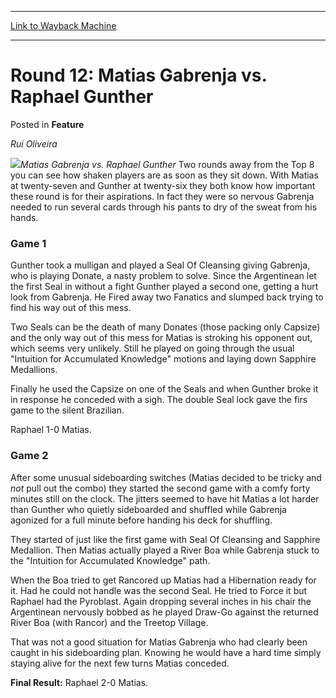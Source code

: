 
---
[Link to Wayback Machine](https://web.archive.org/web/20171030011320/https://magic.wizards.com/en/articles/archive/feature/round-12-matias-gabrenja-vs-raphael-gunther-2000-01-01)

[_metadata_:wayback_url]:- "https://magic.wizards.com/en/articles/archive/feature/round-12-matias-gabrenja-vs-raphael-gunther-2000-01-01"
[_metadata_:wayback_raw_url]:- "https://web.archive.org/web/20171030011320id_/https://magic.wizards.com/en/articles/archive/feature/round-12-matias-gabrenja-vs-raphael-gunther-2000-01-01"
[_metadata_:wayback_capture_timestamp]:- "2017-10-30 01:13:20+00:00"
[_metadata_:description]:- "Rui Oliveira Matias Gabrenja vs. Raphael Gunther Two rounds away from the Top 8 you can see how shaken players are as soon as they sit down. With Matias at twenty-seven and Gunther at twenty-six they both know how important these round is for their aspirations. In fact they were so nervous Gabrenja needed to run several cards through his pants to dry of the sweat from his hands."
[_metadata_:generator]:- "Drupal 7 (http://drupal.org)"
[_metadata_:publish_date]:- "2000-01-01"
---


Round 12: Matias Gabrenja vs. Raphael Gunther
=============================================



 Posted in **Feature**












*Rui Oliveira*


![](https://media.magic.wizards.com/image_legacy_migration/sideboard/images/gpcur01/a928.jpg)*Matias Gabrenja vs. Raphael Gunther*
Two rounds away from the Top 8 you can see how shaken players are as soon as they sit down. With Matias at twenty-seven and Gunther at twenty-six they both know how important these round is for their aspirations. In fact they were so nervous Gabrenja needed to run several cards through his pants to dry of the sweat from his hands.


### Game 1


Gunther took a mulligan and played a Seal Of Cleansing giving Gabrenja, who is playing Donate, a nasty problem to solve. Since the Argentinean let the first Seal in without a fight Gunther played a second one, getting a hurt look from Gabrenja. He Fired away two Fanatics and slumped back trying to find his way out of this mess.


Two Seals can be the death of many Donates (those packing only Capsize) and the only way out of this mess for Matias is stroking his opponent out, which seems very unlikely. Still he played on going through the usual "Intuition for Accumulated Knowledge" motions and laying down Sapphire Medallions.


Finally he used the Capsize on one of the Seals and when Gunther broke it in response he conceded with a sigh. The double Seal lock gave the firs game to the silent Brazilian.


Raphael 1-0 Matias.


### Game 2


After some unusual sideboarding switches (Matias decided to be tricky and *not* pull out the combo) they started the second game with a comfy forty minutes still on the clock. The jitters seemed to have hit Matias a lot harder than Gunther who quietly sideboarded and shuffled while Gabrenja agonized for a full minute before handing his deck for shuffling.


They started of just like the first game with Seal Of Cleansing and Sapphire Medallion. Then Matias actually played a River Boa while Gabrenja stuck to the "Intuition for Accumulated Knowledge" path.


When the Boa tried to get Rancored up Matias had a Hibernation ready for it. Had he could not handle was the second Seal. He tried to Force it but Raphael had the Pyroblast. Again dropping several inches in his chair the Argentinean nervously bobbed as he played Draw-Go against the returned River Boa (with Rancor) and the Treetop Village.


That was not a good situation for Matias Gabrenja who had clearly been caught in his sideboarding plan. Knowing he would have a hard time simply staying alive for the next few turns Matias conceded.


**Final Result:**  Raphael 2-0 Matias.








